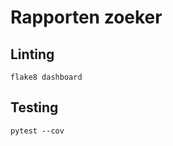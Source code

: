 # Rapporten zoeker

## Linting

```shell
flake8 dashboard
```

## Testing

```shell
pytest --cov
```